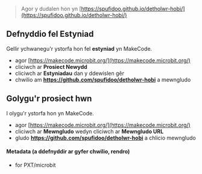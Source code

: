 
> Agor y dudalen hon yn [https://spufidoo.github.io/detholwr-hobi/](https://spufidoo.github.io/detholwr-hobi/)

## Defnyddio fel Estyniad

Gellir ychwanegu'r ystorfa hon fel **estyniad** yn MakeCode.

* agor [https://makecode.microbit.org/](https://makecode.microbit.org/)
* cliciwch ar **Prosiect Newydd**
* cliciwch ar **Estyniadau** dan y ddewislen gêr
* chwilio am **https://github.com/spufidoo/detholwr-hobi** a mewngludo

## Golygu'r prosiect hwn

I olygu'r ystorfa hon yn MakeCode.

* agor [https://makecode.microbit.org/](https://makecode.microbit.org/)
* cliciwch ar **Mewngludo** wedyn cliciwch ar **Mewngludo URL**
* gludo **https://github.com/spufidoo/detholwr-hobi** a chlicio mewngludo

#### Metadata (a ddefnyddir ar gyfer chwilio, rendro)

* for PXT/microbit
<script src="https://makecode.com/gh-pages-embed.js"></script><script>makeCodeRender("{{ site.makecode.home_url }}", "{{ site.github.owner_name }}/{{ site.github.repository_name }}");</script>

